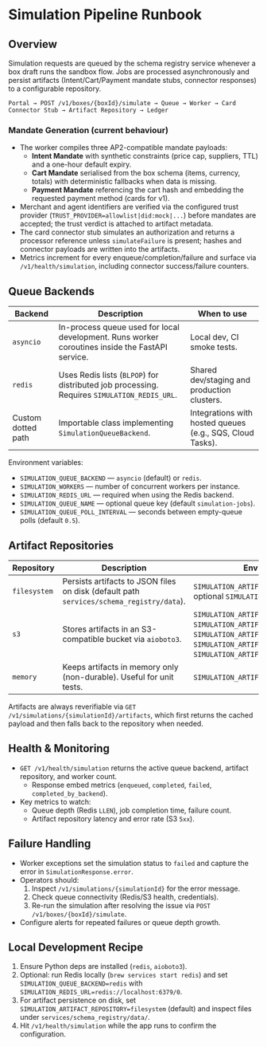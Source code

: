 # Simulation Pipeline Runbook

## Overview

Simulation requests are queued by the schema registry service whenever a box draft runs the sandbox flow. Jobs are processed asynchronously and persist artifacts (Intent/Cart/Payment mandate stubs, connector responses) to a configurable repository.

```
Portal → POST /v1/boxes/{boxId}/simulate → Queue → Worker → Card Connector Stub → Artifact Repository → Ledger
```

### Mandate Generation (current behaviour)

- The worker compiles three AP2-compatible mandate payloads:
  - **Intent Mandate** with synthetic constraints (price cap, suppliers, TTL) and a one-hour default expiry.
  - **Cart Mandate** serialised from the box schema (items, currency, totals) with deterministic fallbacks when data is missing.
  - **Payment Mandate** referencing the cart hash and embedding the requested payment method (cards for v1).
- Merchant and agent identifiers are verified via the configured trust provider (`TRUST_PROVIDER=allowlist|did:mock|...`) before mandates are accepted; the trust verdict is attached to artifact metadata.
- The card connector stub simulates an authorization and returns a processor reference unless `simulateFailure` is present; hashes and connector payloads are written into the artifacts.
- Metrics increment for every enqueue/completion/failure and surface via `/v1/health/simulation`, including connector success/failure counters.

## Queue Backends

| Backend | Description | When to use |
|---------|-------------|-------------|
| `asyncio` | In-process queue used for local development. Runs worker coroutines inside the FastAPI service. | Local dev, CI smoke tests. |
| `redis` | Uses Redis lists (`BLPOP`) for distributed job processing. Requires `SIMULATION_REDIS_URL`. | Shared dev/staging and production clusters. |
| Custom dotted path | Importable class implementing `SimulationQueueBackend`. | Integrations with hosted queues (e.g., SQS, Cloud Tasks). |

Environment variables:

- `SIMULATION_QUEUE_BACKEND` — `asyncio` (default) or `redis`.
- `SIMULATION_WORKERS` — number of concurrent workers per instance.
- `SIMULATION_REDIS_URL` — required when using the Redis backend.
- `SIMULATION_QUEUE_NAME` — optional queue key (default `simulation-jobs`).
- `SIMULATION_QUEUE_POLL_INTERVAL` — seconds between empty-queue polls (default `0.5`).

## Artifact Repositories

| Repository | Description | Env configuration |
|------------|-------------|--------------------|
| `filesystem` | Persists artifacts to JSON files on disk (default path `services/schema_registry/data`). | `SIMULATION_ARTIFACT_REPOSITORY=filesystem`, optional `SIMULATION_ARTIFACT_ROOT`. |
| `s3` | Stores artifacts in an S3-compatible bucket via `aioboto3`. | `SIMULATION_ARTIFACT_REPOSITORY=s3`, `SIMULATION_ARTIFACT_BUCKET`, optional `SIMULATION_ARTIFACT_PREFIX`, `SIMULATION_ARTIFACT_REGION`, `SIMULATION_ARTIFACT_ENDPOINT`. |
| `memory` | Keeps artifacts in memory only (non-durable). Useful for unit tests. | `SIMULATION_ARTIFACT_REPOSITORY=memory`. |

Artifacts are always reverifiable via `GET /v1/simulations/{simulationId}/artifacts`, which first returns the cached payload and then falls back to the repository when needed.

## Health & Monitoring

- `GET /v1/health/simulation` returns the active queue backend, artifact repository, and worker count.
  - Response embed metrics (`enqueued`, `completed`, `failed`, `completed_by_backend`).
- Key metrics to watch:
  - Queue depth (Redis `LLEN`), job completion time, failure count.
  - Artifact repository latency and error rate (S3 `5xx`).

## Failure Handling

- Worker exceptions set the simulation status to `failed` and capture the error in `SimulationResponse.error`.
- Operators should:
  1. Inspect `/v1/simulations/{simulationId}` for the error message.
  2. Check queue connectivity (Redis/S3 health, credentials).
  3. Re-run the simulation after resolving the issue via `POST /v1/boxes/{boxId}/simulate`.
- Configure alerts for repeated failures or queue depth growth.

## Local Development Recipe

1. Ensure Python deps are installed (`redis`, `aioboto3`).
2. Optional: run Redis locally (`brew services start redis`) and set `SIMULATION_QUEUE_BACKEND=redis` with `SIMULATION_REDIS_URL=redis://localhost:6379/0`.
3. For artifact persistence on disk, set `SIMULATION_ARTIFACT_REPOSITORY=filesystem` (default) and inspect files under `services/schema_registry/data/`.
4. Hit `/v1/health/simulation` while the app runs to confirm the configuration.
